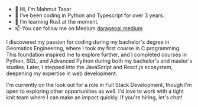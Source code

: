 - 👋 Hi, I’m Mahmut Tasar
- 👀 I’ve been coding in Python and Typescript for over 3 years.
- 🌱 I’m learning Rust at the moment.
- 📫 You can follow me on Medium <a href="https://darageoai.medium.com/"> darageoai.medium </a>

I discovered my passion for coding during my bachelor's degree in Geomatics Engineering, where I took my first course in C programming. This foundation inspired me to explore further, and I completed courses in Python, SQL, and Advanced Python during both my bachelor's and master's studies. Later, I stepped into the JavaScript and React.js ecosystem, deepening my expertise in web development.

I'm currently on the look out for a role in Full Stack Development, though I'm open to exploring other opportunities as well. I'd love to work with a tight knit team where I can make an impact quickly. If you're hiring, let's chat! 
<!---
tasarM/tasarM is a ✨ special ✨ repository because its `README.md` (this file) appears on your GitHub profile.
You can click the Preview link to take a look at your changes.
--->
